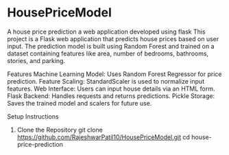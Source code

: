 # HousePriceModel
 A house price prediction a web application developed using flask
 This project is a Flask web application that predicts house prices based on user input. The prediction model is built using Random Forest and trained on a dataset containing features like area, number of bedrooms, 
 bathrooms, stories, and parking.

Features
Machine Learning Model: Uses Random Forest Regressor for price prediction.
Feature Scaling: StandardScaler is used to normalize input features.
Web Interface: Users can input house details via an HTML form.
Flask Backend: Handles requests and returns predictions.
Pickle Storage: Saves the trained model and scalers for future use.

Setup Instructions
1. Clone the Repository
   git clone https://github.com/RajeshwarPatil10/HousePriceModel.git cd house-price-prediction
